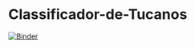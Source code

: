 # Classificador-de-Tucanos
[![Binder](https://mybinder.org/badge_logo.svg)](https://mybinder.org/v2/gh/carlos-heins/Classificador-de-Tucanos/HEAD?labpath=%2Fvoila%2Frender%2Fclassificador-de-tucanos.ipynb)
